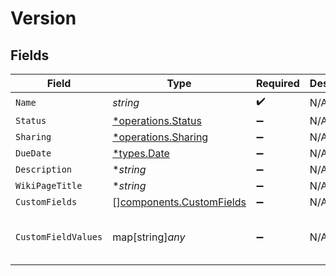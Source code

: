 # Version


## Fields

| Field                                                                | Type                                                                 | Required                                                             | Description                                                          | Example                                                              |
| -------------------------------------------------------------------- | -------------------------------------------------------------------- | -------------------------------------------------------------------- | -------------------------------------------------------------------- | -------------------------------------------------------------------- |
| `Name`                                                               | *string*                                                             | :heavy_check_mark:                                                   | N/A                                                                  |                                                                      |
| `Status`                                                             | [*operations.Status](../../models/operations/status.md)              | :heavy_minus_sign:                                                   | N/A                                                                  |                                                                      |
| `Sharing`                                                            | [*operations.Sharing](../../models/operations/sharing.md)            | :heavy_minus_sign:                                                   | N/A                                                                  |                                                                      |
| `DueDate`                                                            | [*types.Date](../../types/date.md)                                   | :heavy_minus_sign:                                                   | N/A                                                                  |                                                                      |
| `Description`                                                        | **string*                                                            | :heavy_minus_sign:                                                   | N/A                                                                  |                                                                      |
| `WikiPageTitle`                                                      | **string*                                                            | :heavy_minus_sign:                                                   | N/A                                                                  |                                                                      |
| `CustomFields`                                                       | [][components.CustomFields](../../models/components/customfields.md) | :heavy_minus_sign:                                                   | N/A                                                                  |                                                                      |
| `CustomFieldValues`                                                  | map[string]*any*                                                     | :heavy_minus_sign:                                                   | N/A                                                                  | {<br/>"0": "string"<br/>}                                            |